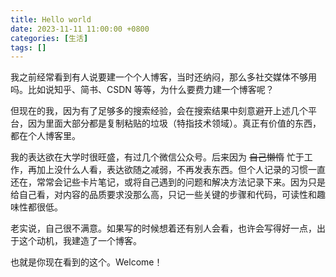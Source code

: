 ```yaml
---
title: Hello world
date: 2023-11-11 11:00:00 +0800
categories: [生活]
tags: []
---
```


我之前经常看到有人说要建一个个人博客，当时还纳闷，那么多社交媒体不够用吗。比如说知乎、简书、CSDN 等等，为什么要费力建一个博客呢？

但现在的我，因为有了足够多的搜索经验，会在搜索结果中刻意避开上述几个平台，因为里面大部分都是复制粘贴的垃圾（特指技术领域）。真正有价值的东西，都在个人博客里。

我的表达欲在大学时很旺盛，有过几个微信公众号。后来因为 ~~自己懒惰~~ 忙于工作，再加上没什么人看，表达欲随之减弱，不再发表东西。但个人记录的习惯一直还在，常常会记些卡片笔记，或将自己遇到的问题和解决方法记录下来。因为只是给自己看，对内容的品质要求没那么高，只记一些关键的步骤和代码，可读性和趣味性都很低。

老实说，自己很不满意。如果写的时候想着还有别人会看，也许会写得好一点，出于这个动机，我建造了一个博客。

也就是你现在看到的这个。Welcome！